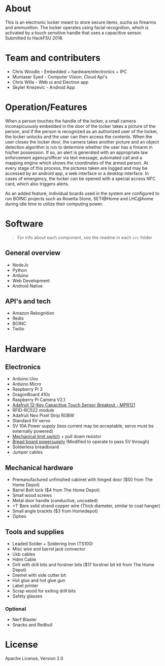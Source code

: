 # About

This is an electronic locker meant to store secure items, sucha as firearms and ammunition. The locker operates using facial recognition, which is activated by a touch sensitive handle that uses a capacitive sensor. Submitted to HackFSU 2018.

# Team and contributers

* Chris Woodle - Embedded + hardware/electronics + IPC
* Muntaser Syed - Computer Vision, Cloud Api's
* Chris Wille - Web ui and Electron app
* Skyler Knezevic - Android App

# Operation/Features

 When a person touches the handle of the locker, a small camera inconspicuously embedded in the door of the locker takes a picture of the person, and if the person is recognized as an authorized user of the locker, the locker unlocks and the user can then access the contents. When the user closes the locker door, the camera takes another picture and an object detection algorithm is run to determine whether the user has a firearm in his/her possession. If so, an alert is generated with an appropriate law enforcement agency/officer via text message, automated call and a mapping engine which shows the coordinates of the armed person. At every stage of this process, the pictures taken are logged and may be accessed by an android app, a web interface or a desktop interface. In cases of emergency, the locker can be opened with a special access NFC card, which also triggers alerts. 
 
 As an added feature, individual boards used in the system are configured to run BOINC projects such as Rosetta Stone, SETI@Home and LHC@home during idle time to utilize their computing power. 

# Software 

> For info about each component, see the readme in each `src` folder

## General overview

* NodeJs
* Python
* Arduino
* Web Development
* Android Native

## API's and tech

* Amazon Rekognition
* Redis
* BOINC
* Twilio

# Hardware

## Electronics
* Arduino Uno
* Arduino Micro
* Raspberry Pi 3
* DragonBoard 410c
* Raspberry Pi Camera V2.1
* [Adafruit 12-Key Capacitive Touch Sensor Breakout - MPR121](https://www.adafruit.com/product/1982)
* RFID-RC522 module
* Adafruit Neo Pixel Strip RGBW
* Standard 5V servo
* 5V 10A Power supply (less current may be acceptable, servo must be externally powered)
* [Mechanical limit switch](https://www.amazon.com/Cylewet-V-156-1C25-Momentary-Arduino-CYT1046/dp/B06WRN7FQB/ref=pd_sim_328_6?_encoding=UTF8&pd_rd_i=B06WRN7FQB&pd_rd_r=8K1SJ0T8BE8SWR0357ZS&pd_rd_w=7nupS&pd_rd_wg=myJ3e&psc=1&refRID=8K1SJ0T8BE8SWR0357ZS) + pull down resistor
* [Bread board powersupply](https://www.amazon.com/UCEC-Breadboard-Supply-Arduino-Solderless/dp/B01ELAGIO6/ref=sr_1_2_sspa?s=electronics&ie=UTF8&qid=1520400051&sr=1-2-spons&keywords=breadboard+power&psc=1) (Modified to operate to pass 5V through)
* Solderless breadboard
* Jumper cables

## Mechanical hardware

* Premanufactured unfinished cabinet with hinged door ($50 from The Home Depot)
* Barrel Bolt lock ($4 from The Home Depot)
* Small wood screws
* Metal door handle (conductive, uncoated)
* <1' Bare solid strand copper wire (Thick diameter, similar to coat hanger)
* Small angle brackts ($3 from Homedepot)
* Zipties

## Tools and supplies

* Leaded Solder + Soldering Iron (TS100)
* Misc wire and barrel jack connector
* Usb cables 
* Hdmi Cable
 * Drill with drill bits and forstner bits ($17 forstner bit kit from The Home Depot)
* Dremel with side cutter bit
* Hot glue and hot glue gun
* Label printer
* Scrap wood for exiting drill bits
* Safety glasses

### Optional

* Nerf Blaster
* Snacks and Redbull

# License

Apache License, Version 2.0